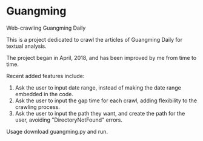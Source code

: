 # Guangming
Web-crawling Guangming Daily

This is a project dedicated to crawl the articles of Guangming Daily for textual analysis.

The project began in April, 2018, and has been improved by me from time to time.

Recent added features include:
1. Ask the user to input date range, instead of making the date range embedded in the code.
2. Ask the user to input the gap time for each crawl, adding flexibility to the crawling process.
3. Ask the user to input the path they want, and create the path for the user, avoiding "DirectoryNotFound" errors.

Usage
download guangming.py and run.
